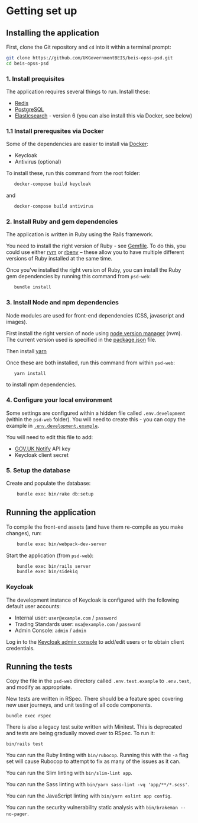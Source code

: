 # Getting set up

## Installing the application

First, clone the Git repository and `cd` into it within a terminal prompt:

```bash
git clone https://github.com/UKGovernmentBEIS/beis-opss-psd.git
cd beis-opss-psd
```

### 1. Install prequisites

The application requires several things to run. Install these:

* [Redis](https://redis.io/download)
* [PostgreSQL](https://www.postgresql.org/download/)
* [Elasticsearch](https://www.elastic.co/guide/en/elasticsearch/reference/6.8/install-elasticsearch.html) - version 6 (you can also install this via Docker, see below)

### 1.1 Install prerequsites via Docker

Some of the dependencies are easier to install via [Docker](https://docs.docker.com/install/):

* Keycloak
* Antivirus (optional)

To install these, run this command from the root folder:

```bash
   docker-compose build keycloak
```

and

```bash
   docker-compose build antivirus
```

### 2. Install Ruby and gem dependencies

The application is written in Ruby using the Rails framework.

You need to install the right version of Ruby - see [Gemfile](./psd-web/Gemfile). To do this, you could use either [rvm](https://rvm.io/rvm/install) or [rbenv](https://github.com/rbenv/rbenv) – these allow you to have multiple different versions of Ruby installed at the same time.

Once you’ve installed the right version of Ruby, you can install the Ruby gem dependencies by running this command from `psd-web`:

```bash
   bundle install
```


### 3. Install Node and npm dependencies

Node modules are used for front-end dependencies (CSS, javascript and images).

First install the right version of node using [node version manager](https://github.com/nvm-sh/nvm#installing-and-updating) (nvm). The current version used is specified in the [package.json](./psd-web/package.json) file.

Then install [yarn](https://classic.yarnpkg.com/en/docs/install)

Once these are both installed, run this command from within `psd-web`:

```bash
   yarn install
```

to install npm dependencies.

### 4. Configure your local environment

Some settings are configured within a hidden file called `.env.development` (within the `psd-web` folder). You will need to create this - you can copy the example in [`.env.development.example`](./psd-web/.env.development.example).

You will need to edit this file to add:

* [GOV.UK Notify](https://www.notifications.service.gov.uk) API key
* Keycloak client secret


### 5. Setup the database

Create and populate the database:

```bash
    bundle exec bin/rake db:setup
```

## Running the application

To compile the front-end assets (and have them re-compile as you make changes), run:

```bash
    bundle exec bin/webpack-dev-server
```

Start the application (from `psd-web`):

```bash
    bundle exec bin/rails server
    bundle exec bin/sidekiq
```

### Keycloak

The development instance of Keycloak is configured with the following default user accounts:

* Internal user: `user@example.com` / `password`
* Trading Standards user: `msa@example.com` / `password`
* Admin Console: `admin` / `admin`

Log in to the [Keycloak admin console](http://keycloak:8080/auth/admin) to add/edit users or to obtain client credentials.


## Running the tests

Copy the file in the `psd-web` directory called `.env.test.example` to `.env.test`, and modify as appropriate.

New tests are written in RSpec. There should be a feature spec covering new user journeys, and unit testing of all code components.

    bundle exec rspec

There is also a legacy test suite written with Minitest. This is deprecated and tests are being gradually moved over to RSpec. To run it:

    bin/rails test

You can run the Ruby linting with `bin/rubocop`. Running this with the `-a` flag set will cause Rubocop to attempt to fix as many of the issues as it can.

You can run the Slim linting with `bin/slim-lint app`.

You can run the Sass linting with `bin/yarn sass-lint -vq 'app/**/*.scss'`.

You can run the JavaScript linting with `bin/yarn eslint app config`.

You can run the security vulnerability static analysis with `bin/brakeman --no-pager`.
